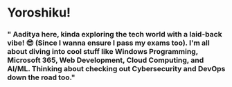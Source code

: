 # Yoroshiku!

### " Aaditya here, kinda exploring the tech world with a laid-back vibe! 😎 (Since I wanna ensure I pass my exams too). I'm all about diving into cool stuff like Windows Programming, Microsoft 365, Web Development, Cloud Computing, and AI/ML. Thinking about checking out Cybersecurity and DevOps down the road too."


